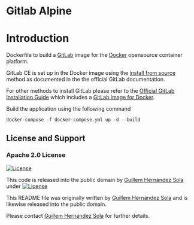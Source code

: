 # Gitlab Alpine

# Introduction

Dockerfile to build a [GitLab](https://about.gitlab.com/) image for the [Docker](https://www.docker.com/products/docker-engine) opensource container platform.

GitLab CE is set up in the Docker image using the [install from source](https://gitlab.com/gitlab-org/gitlab-ce/blob/master/doc/install/installation.md) method as documented in the the official GitLab documentation.

For other methods to install GitLab please refer to the [Official GitLab Installation Guide](https://about.gitlab.com/installation/) which includes a [GitLab image for Docker](https://gitlab.com/gitlab-org/gitlab-ce/tree/master/docker).

Build the application using the following command
```
docker-compose -f docker-compose.yml up -d --build
```

## License and Support
### Apache 2.0 License
[![License](https://img.shields.io/badge/License-Apache%202.0-yellowgreen.svg)](https://opensource.org/licenses/Apache-2.0)  

This code is released into the public domain by [Guillem Hernández Sola](https://www.linkedin.com/in/guillemhernandezsola/) under [![License](https://img.shields.io/badge/License-Apache%202.0-yellowgreen.svg)](https://opensource.org/licenses/Apache-2.0)  

This README file was originally written by [Guillem Hernández Sola](https://www.linkedin.com/in/guillemhernandezsola/) and is likewise released into the public domain.

Please contact [Guillem Hernández Sola](https://www.linkedin.com/in/guillemhernandezsola/) for further details.
